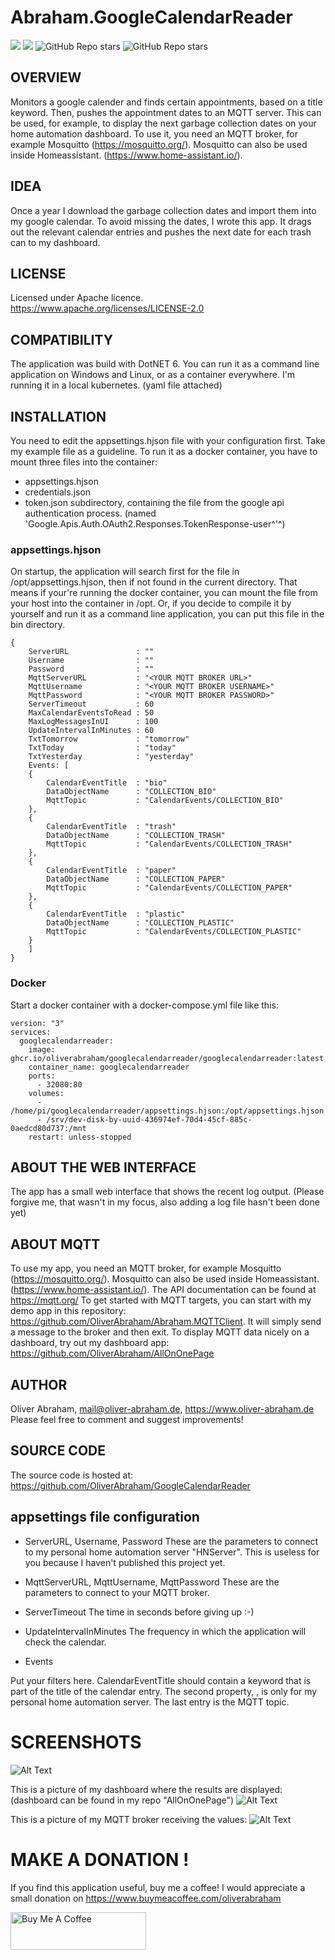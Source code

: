 # Abraham.GoogleCalendarReader

![](https://img.shields.io/github/license/oliverabraham/googlecalendarreader) ![](https://img.shields.io/github/languages/count/oliverabraham/googlecalendarreader) ![GitHub Repo stars](https://img.shields.io/github/stars/oliverabraham/googlecalendarreader?label=repo%20stars) ![GitHub Repo stars](https://img.shields.io/github/stars/oliverabraham?label=user%20stars)


## OVERVIEW

Monitors a google calender and finds certain appointments, based on a title keyword.
Then, pushes the appointment dates to an MQTT server.
This can be used, for example, to display the next garbage collection dates on your home automation dashboard.
To use it, you need an MQTT broker, for example Mosquitto (https://mosquitto.org/).
Mosquitto can also be used inside Homeassistant. (https://www.home-assistant.io/).


## IDEA

Once a year I download the garbage collection dates and import them into my google calendar.
To avoid missing the dates, I wrote this app. It drags out the relevant calendar entries 
and pushes the next date for each trash can to my dashboard.


## LICENSE

Licensed under Apache licence.
https://www.apache.org/licenses/LICENSE-2.0


## COMPATIBILITY

The application was build with DotNET 6.
You can run it as a command line application on Windows and Linux, or as a container everywhere.
I'm running it in a local kubernetes. (yaml file attached)



## INSTALLATION

You need to edit the appsettings.hjson file with your configuration first.
Take my example file as a guideline.
To run it as a docker container, you have to mount three files into the container:
- appsettings.hjson
- credentials.json
- token.json subdirectory, containing the file from the google api authentication process.
  (named 'Google.Apis.Auth.OAuth2.Responses.TokenResponse-user^'^)


### appsettings.hjson

On startup, the application will search first for the file in /opt/appsettings.hjson, 
then if not found in the current directory. That means if your're running the docker container,
you can mount the file from your host into the container in /opt.
Or, if you decide to compile it by yourself and run it as a command line application, 
you can put this file in the bin directory.

```
{
    ServerURL               : ""
    Username                : ""
    Password                : ""
    MqttServerURL           : "<YOUR MQTT BROKER URL>"
    MqttUsername            : "<YOUR MQTT BROKER USERNAME>"
    MqttPassword            : "<YOUR MQTT BROKER PASSWORD>"
    ServerTimeout           : 60
    MaxCalendarEventsToRead : 50
    MaxLogMessagesInUI      : 100
    UpdateIntervalInMinutes : 60
    TxtTomorrow             : "tomorrow"
    TxtToday                : "today"
    TxtYesterday            : "yesterday"
    Events: [
    {
        CalendarEventTitle  : "bio"
        DataObjectName      : "COLLECTION_BIO"
        MqttTopic           : "CalendarEvents/COLLECTION_BIO"
    },
    {
        CalendarEventTitle  : "trash"
        DataObjectName      : "COLLECTION_TRASH"
        MqttTopic           : "CalendarEvents/COLLECTION_TRASH"
    },
    {
        CalendarEventTitle  : "paper"
        DataObjectName      : "COLLECTION_PAPER"
        MqttTopic           : "CalendarEvents/COLLECTION_PAPER"
    },
    {
        CalendarEventTitle  : "plastic"
        DataObjectName      : "COLLECTION_PLASTIC"
        MqttTopic           : "CalendarEvents/COLLECTION_PLASTIC"
    }
    ]
}
```



### Docker

Start a docker container with a docker-compose.yml file like this:

```
version: "3"
services:
  googlecalendarreader:
    image: ghcr.io/oliverabraham/googlecalendarreader/googlecalendarreader:latest
    container_name: googlecalendarreader
    ports:
      - 32080:80
    volumes:
      - /home/pi/googlecalendarreader/appsettings.hjson:/opt/appsettings.hjson
      - /srv/dev-disk-by-uuid-436974ef-70d4-45cf-885c-0aedcd80d737:/mnt
    restart: unless-stopped
```





## ABOUT THE WEB INTERFACE
The app has a small web interface that shows the recent log output. 
(Please forgive me, that wasn't in my focus, also adding a log file hasn't been done yet)



## ABOUT MQTT
To use my app, you need an MQTT broker, for example Mosquitto (https://mosquitto.org/).
Mosquitto can also be used inside Homeassistant. (https://www.home-assistant.io/).
The API documentation can be found at https://mqtt.org/
To get started with MQTT targets, you can start with my demo app in this repository: https://github.com/OliverAbraham/Abraham.MQTTClient. 
It will simply send a message to the broker and then exit.
To display MQTT data nicely on a dashboard, try out my dashboard app: https://github.com/OliverAbraham/AllOnOnePage



## AUTHOR

Oliver Abraham, mail@oliver-abraham.de, https://www.oliver-abraham.de
Please feel free to comment and suggest improvements!



## SOURCE CODE

The source code is hosted at:
https://github.com/OliverAbraham/GoogleCalendarReader


## appsettings file configuration

- ServerURL, Username, Password
These are the parameters to connect to my personal home automation server "HNServer".
This is useless for you because I haven't published this project yet.

- MqttServerURL, MqttUsername, MqttPassword
These are the parameters to connect to your MQTT broker.

- ServerTimeout
The time in seconds before giving up :-)

- UpdateIntervalInMinutes
The frequency in which the application will check the calendar.

- Events

Put your filters here.
CalendarEventTitle should contain a keyword that is part of the title of the calendar entry.
The second property, , is only for my personal home automation server.
The last entry is the MQTT topic.




# SCREENSHOTS
![Alt Text](Screenshots/screenshot1.jpg)

This is a picture of my dashboard where the results are displayed:
(dashboard can be found in my repo "AllOnOnePage")
![Alt Text](Screenshots/screenshot2.jpg)

This is a picture of my MQTT broker receiving the values:
![Alt Text](Screenshots/screenshot3.jpg)




# MAKE A DONATION !

If you find this application useful, buy me a coffee!
I would appreciate a small donation on https://www.buymeacoffee.com/oliverabraham

<a href="https://www.buymeacoffee.com/app/oliverabraham" target="_blank"><img src="https://cdn.buymeacoffee.com/buttons/v2/default-yellow.png" alt="Buy Me A Coffee" style="height: 60px !important;width: 217px !important;" ></a>
